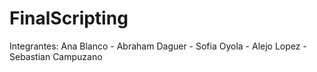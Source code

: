 # FinalScripting
Integrantes: Ana Blanco - Abraham Daguer - Sofia Oyola - Alejo Lopez - Sebastian Campuzano 
